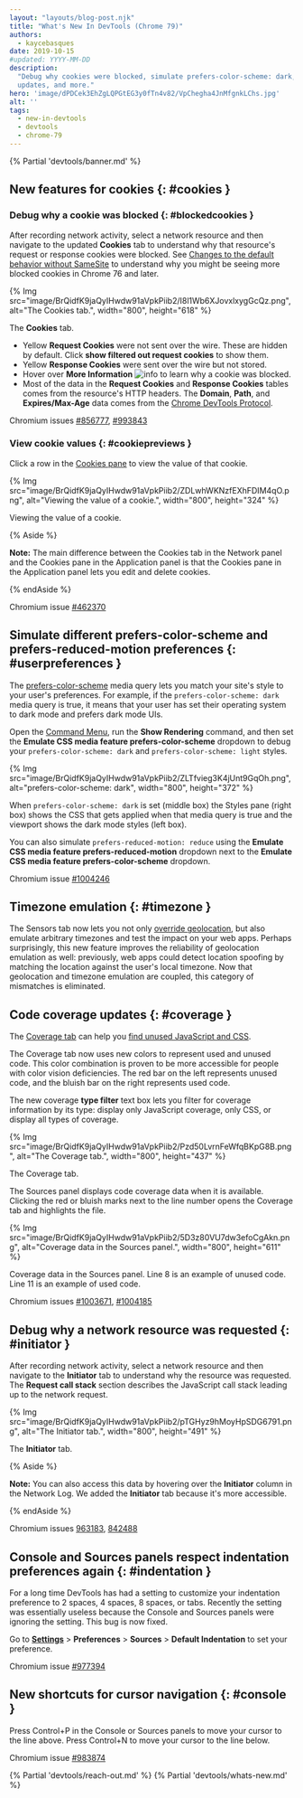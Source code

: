 ```yaml
---
layout: "layouts/blog-post.njk"
title: "What's New In DevTools (Chrome 79)"
authors:
  - kaycebasques
date: 2019-10-15
#updated: YYYY-MM-DD
description:
  "Debug why cookies were blocked, simulate prefers-color-scheme: dark, code coverage
  updates, and more."
hero: 'image/dPDCek3EhZgLQPGtEG3y0fTn4v82/VpChegha4JnMfgnkLChs.jpg'
alt: ''
tags:
  - new-in-devtools
  - devtools
  - chrome-79
---
```


{% Partial 'devtools/banner.md' %}

## New features for cookies {: #cookies }

### Debug why a cookie was blocked {: #blockedcookies }

After recording network activity, select a network resource and then navigate to the updated
**Cookies** tab to understand why that resource's request or response cookies were blocked. See
[Changes to the default behavior without SameSite][1] to understand why you might be seeing more
blocked cookies in Chrome 76 and later.

{% Img src="image/BrQidfK9jaQyIHwdw91aVpkPiib2/I8l1Wb6XJovxlxygGcQz.png", alt="The Cookies tab.", width="800", height="618" %}

The **Cookies** tab.

- Yellow **Request Cookies** were not sent over the wire. These are hidden by default. Click **show
  filtered out request cookies** to show them.
- Yellow **Response Cookies** were sent over the wire but not stored.
- Hover over **More Information**
  ![info](https://developers.google.com/web/updates/images/2019/10/info.png) to learn why a cookie
  was blocked.
- Most of the data in the **Request Cookies** and **Response Cookies** tables comes from the
  resource's HTTP headers. The **Domain**, **Path**, and **Expires/Max-Age** data comes from the
  [Chrome DevTools Protocol][2].

Chromium issues [#856777][3], [#993843][4]

### View cookie values {: #cookiepreviews }

Click a row in the [Cookies pane][5] to view the value of that cookie.

{% Img src="image/BrQidfK9jaQyIHwdw91aVpkPiib2/ZDLwhWKNzfEXhFDIM4qO.png", alt="Viewing the value of a cookie.", width="800", height="324" %}

Viewing the value of a cookie.

{% Aside %}

**Note:** The main difference between the Cookies tab in the Network panel and the Cookies pane in
the Application panel is that the Cookies pane in the Application panel lets you edit and delete
cookies.

{% endAside %}

Chromium issue [#462370][6]

## Simulate different prefers-color-scheme and prefers-reduced-motion preferences {: #userpreferences }

The [prefers-color-scheme][7] media query lets you match your site's style to your user's
preferences. For example, if the `prefers-color-scheme: dark` media query is true, it means that
your user has set their operating system to dark mode and prefers dark mode UIs.

Open the [Command Menu][8], run the **Show Rendering** command, and then set the **Emulate CSS media
feature prefers-color-scheme** dropdown to debug your `prefers-color-scheme: dark` and
`prefers-color-scheme: light` styles.

{% Img src="image/BrQidfK9jaQyIHwdw91aVpkPiib2/ZLTfvieg3K4jUnt9GqOh.png", alt="prefers-color-scheme: dark", width="800", height="372" %}

When `prefers-color-scheme: dark` is set (middle box) the Styles pane (right box) shows the CSS that
gets applied when that media query is true and the viewport shows the dark mode styles (left box).

You can also simulate `prefers-reduced-motion: reduce` using the **Emulate CSS media feature
prefers-reduced-motion** dropdown next to the **Emulate CSS media feature prefers-color-scheme**
dropdown.

Chromium issue [#1004246][9]

## Timezone emulation {: #timezone }

The Sensors tab now lets you not only [override geolocation][10], but also emulate arbitrary
timezones and test the impact on your web apps. Perhaps surprisingly, this new feature improves the
reliability of geolocation emulation as well: previously, web apps could detect location spoofing by
matching the location against the user's local timezone. Now that geolocation and timezone emulation
are coupled, this category of mismatches is eliminated.

## Code coverage updates {: #coverage }

The [Coverage tab][11] can help you [find unused JavaScript and CSS][12].

The Coverage tab now uses new colors to represent used and unused code. This color combination is
proven to be more accessible for people with color vision deficiencies. The red bar on the left
represents unused code, and the bluish bar on the right represents used code.

The new coverage **type filter** text box lets you filter for coverage information by its type:
display only JavaScript coverage, only CSS, or display all types of coverage.

{% Img src="image/BrQidfK9jaQyIHwdw91aVpkPiib2/Pzd50LvrnFeWfqBKpG8B.png", alt="The Coverage tab.", width="800", height="437" %}

The Coverage tab.

The Sources panel displays code coverage data when it is available. Clicking the red or bluish marks
next to the line number opens the Coverage tab and highlights the file.

{% Img src="image/BrQidfK9jaQyIHwdw91aVpkPiib2/5D3z80VU7dw3efoCgAkn.png", alt="Coverage data in the Sources panel.", width="800", height="611" %}

Coverage data in the Sources panel. Line 8 is an example of unused code. Line 11 is an example of
used code.

Chromium issues [#1003671][13], [#1004185][14]

## Debug why a network resource was requested {: #initiator }

After recording network activity, select a network resource and then navigate to the **Initiator**
tab to understand why the resource was requested. The **Request call stack** section describes the
JavaScript call stack leading up to the network request.

{% Img src="image/BrQidfK9jaQyIHwdw91aVpkPiib2/pTGHyz9hMoyHpSDG6791.png", alt="The Initiator tab.", width="800", height="491" %}

The **Initiator** tab.

{% Aside %}

**Note:** You can also access this data by hovering over the **Initiator** column in the Network
Log. We added the **Initiator** tab because it's more accessible.

{% endAside %}

Chromium issues [963183][15], [842488][16]

## Console and Sources panels respect indentation preferences again {: #indentation }

For a long time DevTools has had a setting to customize your indentation preference to 2 spaces, 4
spaces, 8 spaces, or tabs. Recently the setting was essentially useless because the Console and
Sources panels were ignoring the setting. This bug is now fixed.

Go to [**Settings**][17] > **Preferences** > **Sources** > **Default Indentation** to set your
preference.

Chromium issue [#977394][18]

## New shortcuts for cursor navigation {: #console }

Press Control+P in the Console or Sources panels to move your cursor to the line above. Press
Control+N to move your cursor to the line below.

Chromium issue [#983874][19]


{% Partial 'devtools/reach-out.md' %}
{% Partial 'devtools/whats-new.md' %}

[1]: https://web.dev/samesite-cookies-explained#changes-to-the-default-behavior-without-samesite
[2]: https://chromedevtools.github.io/devtools-protocol/
[3]: https://crbug.com/856777
[4]: https://crbug.com/993843
[5]: /docs/devtools/storage/cookies
[6]: https://crbug.com/462370
[7]: https://web.dev/prefers-color-scheme
[8]: /docs/devtools/command-menu
[9]: https://crbug.com/1004246
[10]: /docs/devtools/device-mode/geolocation
[11]: /docs/devtools/coverage
[12]: https://web.dev/remove-unused-code/
[13]: https://crbug.com/1003671
[14]: https://crbug.com/1004185
[15]: https://crbug.com/963183
[16]: https://crbug.com/842488
[17]: /docs/devtools/customize#settings
[18]: https://crbug.com/977394
[19]: https://crbug.com/983874
